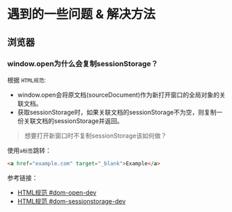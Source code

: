 # 遇到的一些问题 & 解决方法

## 浏览器

### window.open为什么会复制sessionStorage？

根据 `HTML规范`:

- window.open会将<span hl>原文档(sourceDocument)</span>作为新打开窗口的全局对象的<span hl>关联文档</span>。
- 获取sessionStorage时，如果<span hl>关联文档</span>的sessionStorage不为空，则复制一份关联文档的sessionStorage并返回。

> 想要打开新窗口时不复制sessionStorage该如何做？

使用`a标签`跳转：

```html
<a href="example.com" target="_blank">Example</a>
```

<span hlbg>参考链接：</span>

- [HTML规范 #dom-open-dev](https://html.spec.whatwg.org/multipage/nav-history-apis.html#dom-open-dev)
- [HTML规范 #dom-sessionstorage-dev](https://html.spec.whatwg.org/multipage/webstorage.html#dom-sessionstorage-dev)
